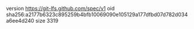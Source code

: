 version https://git-lfs.github.com/spec/v1
oid sha256:a2177b6323c895259b4bfb10069090e105129a177dfbd07d782d034a6ee4d240
size 3319
